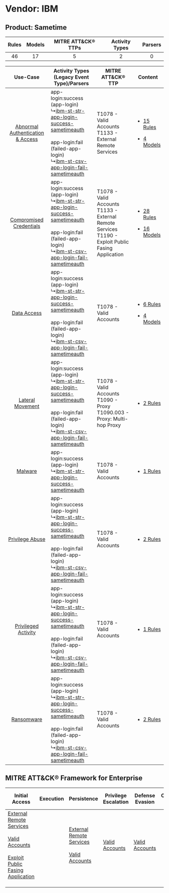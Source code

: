 Vendor: IBM
===========
Product: Sametime
-----------------
| Rules | Models | MITRE ATT&CK® TTPs | Activity Types | Parsers |
|:-----:|:------:|:------------------:|:--------------:|:-------:|
|  46   |   17   |         5          |       2        |    0    |

|    Use-Case    | Activity Types (Legacy Event Type)/Parsers    | MITRE ATT&CK® TTP    | Content    |
|:----:| ---- | ---- | ---- |
| [Abnormal Authentication & Access](../../../UseCases/uc_abnormal_authentication_&_access.md) |  app-login:success (app-login)<br> ↳[ibm-st-str-app-login-success-sametimeauth](Ps/pC_ibmststrapploginsuccesssametimeauth.md)<br><br> app-login:fail (failed-app-login)<br> ↳[ibm-st-csv-app-login-fail-sametimeauth](Ps/pC_ibmstcsvapploginfailsametimeauth.md)<br> | T1078 - Valid Accounts<br>T1133 - External Remote Services<br>    | [<ul><li>15 Rules</li></ul><ul><li>4 Models</li></ul>](RM/r_m_ibm_sametime_Abnormal_Authentication_&_Access.md) |
|          [Compromised Credentials](../../../UseCases/uc_compromised_credentials.md)          |  app-login:success (app-login)<br> ↳[ibm-st-str-app-login-success-sametimeauth](Ps/pC_ibmststrapploginsuccesssametimeauth.md)<br><br> app-login:fail (failed-app-login)<br> ↳[ibm-st-csv-app-login-fail-sametimeauth](Ps/pC_ibmstcsvapploginfailsametimeauth.md)<br> | T1078 - Valid Accounts<br>T1133 - External Remote Services<br>T1190 - Exploit Public Fasing Application<br> | [<ul><li>28 Rules</li></ul><ul><li>16 Models</li></ul>](RM/r_m_ibm_sametime_Compromised_Credentials.md)         |
|    [Data Access](../../../UseCases/uc_data_access.md)    |  app-login:success (app-login)<br> ↳[ibm-st-str-app-login-success-sametimeauth](Ps/pC_ibmststrapploginsuccesssametimeauth.md)<br><br> app-login:fail (failed-app-login)<br> ↳[ibm-st-csv-app-login-fail-sametimeauth](Ps/pC_ibmstcsvapploginfailsametimeauth.md)<br> | T1078 - Valid Accounts<br>    | [<ul><li>6 Rules</li></ul><ul><li>4 Models</li></ul>](RM/r_m_ibm_sametime_Data_Access.md)    |
|    [Lateral Movement](../../../UseCases/uc_lateral_movement.md)    |  app-login:success (app-login)<br> ↳[ibm-st-str-app-login-success-sametimeauth](Ps/pC_ibmststrapploginsuccesssametimeauth.md)<br><br> app-login:fail (failed-app-login)<br> ↳[ibm-st-csv-app-login-fail-sametimeauth](Ps/pC_ibmstcsvapploginfailsametimeauth.md)<br> | T1078 - Valid Accounts<br>T1090 - Proxy<br>T1090.003 - Proxy: Multi-hop Proxy<br>    | [<ul><li>2 Rules</li></ul>](RM/r_m_ibm_sametime_Lateral_Movement.md)    |
|    [Malware](../../../UseCases/uc_malware.md)    |  app-login:success (app-login)<br> ↳[ibm-st-str-app-login-success-sametimeauth](Ps/pC_ibmststrapploginsuccesssametimeauth.md)<br>    | T1078 - Valid Accounts<br>    | [<ul><li>1 Rules</li></ul>](RM/r_m_ibm_sametime_Malware.md)    |
|    [Privilege Abuse](../../../UseCases/uc_privilege_abuse.md)    |  app-login:success (app-login)<br> ↳[ibm-st-str-app-login-success-sametimeauth](Ps/pC_ibmststrapploginsuccesssametimeauth.md)<br><br> app-login:fail (failed-app-login)<br> ↳[ibm-st-csv-app-login-fail-sametimeauth](Ps/pC_ibmstcsvapploginfailsametimeauth.md)<br> | T1078 - Valid Accounts<br>    | [<ul><li>2 Rules</li></ul>](RM/r_m_ibm_sametime_Privilege_Abuse.md)    |
|    [Privileged Activity](../../../UseCases/uc_privileged_activity.md)    |  app-login:success (app-login)<br> ↳[ibm-st-str-app-login-success-sametimeauth](Ps/pC_ibmststrapploginsuccesssametimeauth.md)<br><br> app-login:fail (failed-app-login)<br> ↳[ibm-st-csv-app-login-fail-sametimeauth](Ps/pC_ibmstcsvapploginfailsametimeauth.md)<br> | T1078 - Valid Accounts<br>    | [<ul><li>1 Rules</li></ul>](RM/r_m_ibm_sametime_Privileged_Activity.md)    |
|    [Ransomware](../../../UseCases/uc_ransomware.md)    |  app-login:success (app-login)<br> ↳[ibm-st-str-app-login-success-sametimeauth](Ps/pC_ibmststrapploginsuccesssametimeauth.md)<br><br> app-login:fail (failed-app-login)<br> ↳[ibm-st-csv-app-login-fail-sametimeauth](Ps/pC_ibmstcsvapploginfailsametimeauth.md)<br> | T1078 - Valid Accounts<br>    | [<ul><li>2 Rules</li></ul>](RM/r_m_ibm_sametime_Ransomware.md)    |

MITRE ATT&CK® Framework for Enterprise
--------------------------------------
| Initial Access                                                                                                                                                                                                                         | Execution | Persistence                                                                                                                                      | Privilege Escalation                                                | Defense Evasion                                                     | Credential Access | Discovery | Lateral Movement | Collection | Command and Control                                                                                                                       | Exfiltration | Impact |
| -------------------------------------------------------------------------------------------------------------------------------------------------------------------------------------------------------------------------------------- | --------- | ------------------------------------------------------------------------------------------------------------------------------------------------ | ------------------------------------------------------------------- | ------------------------------------------------------------------- | ----------------- | --------- | ---------------- | ---------- | ----------------------------------------------------------------------------------------------------------------------------------------- | ------------ | ------ |
| [External Remote Services](https://attack.mitre.org/techniques/T1133)<br><br>[Valid Accounts](https://attack.mitre.org/techniques/T1078)<br><br>[Exploit Public Fasing Application](https://attack.mitre.org/techniques/T1190)<br><br> |           | [External Remote Services](https://attack.mitre.org/techniques/T1133)<br><br>[Valid Accounts](https://attack.mitre.org/techniques/T1078)<br><br> | [Valid Accounts](https://attack.mitre.org/techniques/T1078)<br><br> | [Valid Accounts](https://attack.mitre.org/techniques/T1078)<br><br> |                   |           |                  |            | [Proxy: Multi-hop Proxy](https://attack.mitre.org/techniques/T1090/003)<br><br>[Proxy](https://attack.mitre.org/techniques/T1090)<br><br> |              |        |